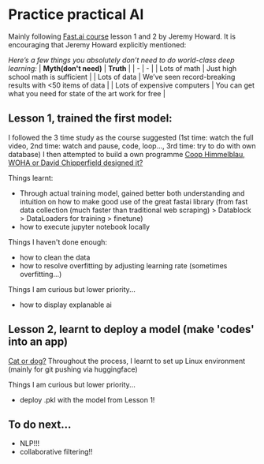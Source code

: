 # Practice practical AI

Mainly following [Fast.ai course](https://course.fast.ai/) lesson 1 and 2 by Jeremy Howard.
It is encouraging that Jeremy Howard explicitly mentioned:

*Here’s a few things you absolutely don’t need to do world-class deep learning:*
| **Myth(don't need)** | **Truth** |
| - | - |
| Lots of math | Just high school math is sufficient |
| Lots of data | We’ve seen record-breaking results with <50 items of data |
| Lots of expensive computers | You can get what you need for state of the art work for free |
	


## Lesson 1, trained the first model: 
I followed the 3 time study as the course suggested (1st time: watch the full video, 2nd time: watch and pause, code, loop..., 3rd time: try to do with own database)
I then attempted to build a own programme [Coop Himmelblau, WOHA or David Chipperfield designed it?](https://colab.research.google.com/drive/1UQZVPqy_3JtbmStc62pOPSUTi3NdDJ9O?usp=sharing)

Things learnt:
- Through actual training model, gained better both understanding and intuition on how to make good use of the great fastai library (from fast data collection (much faster than traditional web scraping) > Datablock > DataLoaders for training > finetune) 
- how to execute jupyter notebook locally

Things I haven't done enough:
- how to clean the data
- how to resolve overfitting by adjusting learning rate (sometimes overfitting...) 

Things I am curious but lower priority...
- how to display explanable ai

## Lesson 2, learnt to deploy a model (make 'codes' into an app)  
[Cat or dog?](https://huggingface.co/spaces/henrikclh/test1)
Throughout the process, I learnt to set up Linux environment (mainly for git pushing via huggingface)

Things I am curious but lower priority...
- deploy .pkl with the model from Lesson 1!

## To do next...
- NLP!!!
- collaborative filtering!!
